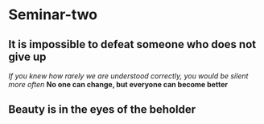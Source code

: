 # Seminar-two
## It is impossible to defeat someone who does not give up
*If you knew how rarely we are understood correctly, you would be silent more often*
**No one can change, but everyone can become better**
## Beauty is in the eyes of the beholder
